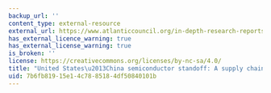 ```yaml
---
backup_url: ''
content_type: external-resource
external_url: https://www.atlanticcouncil.org/in-depth-research-reports/issue-brief/united-states-china-semiconductor-standoff-a-supply-chain-under-stress/
has_external_licence_warning: true
has_external_license_warning: true
is_broken: ''
license: https://creativecommons.org/licenses/by-nc-sa/4.0/
title: "United States\u2013China semiconductor standoff: A supply chain under stress"
uid: 7b6fb819-15e1-4c78-8518-4df50840101b
---
```

